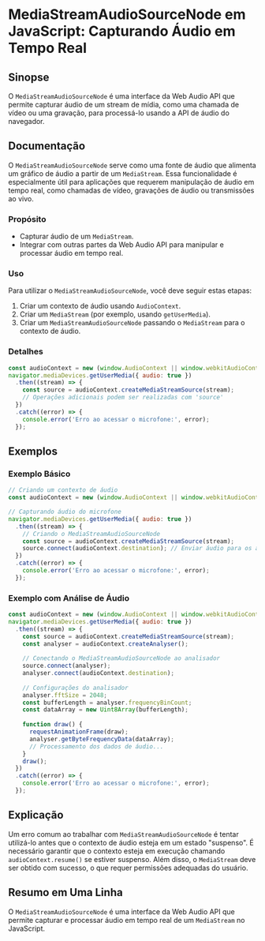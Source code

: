 <!--
Meta Description: # MediaStreamAudioSourceNode em JavaScript: Capturando Áudio em Tempo Real ## Sinopse O `MediaStreamAudioSourceNode` é uma interface da Web Audio API ...
Meta Keywords: áudio, audiocontext, mediastreamaudiosourcenode, const, error
-->

# MediaStreamAudioSourceNode em JavaScript: Capturando Áudio em Tempo Real

## Sinopse
O `MediaStreamAudioSourceNode` é uma interface da Web Audio API que permite capturar áudio de um stream de mídia, como uma chamada de vídeo ou uma gravação, para processá-lo usando a API de áudio do navegador.

## Documentação
O `MediaStreamAudioSourceNode` serve como uma fonte de áudio que alimenta um gráfico de áudio a partir de um `MediaStream`. Essa funcionalidade é especialmente útil para aplicações que requerem manipulação de áudio em tempo real, como chamadas de vídeo, gravações de áudio ou transmissões ao vivo.

### Propósito
- Capturar áudio de um `MediaStream`.
- Integrar com outras partes da Web Audio API para manipular e processar áudio em tempo real.

### Uso
Para utilizar o `MediaStreamAudioSourceNode`, você deve seguir estas etapas:

1. Criar um contexto de áudio usando `AudioContext`.
2. Criar um `MediaStream` (por exemplo, usando `getUserMedia`).
3. Criar um `MediaStreamAudioSourceNode` passando o `MediaStream` para o contexto de áudio.

### Detalhes
```javascript
const audioContext = new (window.AudioContext || window.webkitAudioContext)();
navigator.mediaDevices.getUserMedia({ audio: true })
  .then((stream) => {
    const source = audioContext.createMediaStreamSource(stream);
    // Operações adicionais podem ser realizadas com 'source'
  })
  .catch((error) => {
    console.error('Erro ao acessar o microfone:', error);
  });
```

## Exemplos
### Exemplo Básico
```javascript
// Criando um contexto de áudio
const audioContext = new (window.AudioContext || window.webkitAudioContext)();

// Capturando áudio do microfone
navigator.mediaDevices.getUserMedia({ audio: true })
  .then((stream) => {
    // Criando o MediaStreamAudioSourceNode
    const source = audioContext.createMediaStreamSource(stream);
    source.connect(audioContext.destination); // Enviar áudio para os alto-falantes
  })
  .catch((error) => {
    console.error('Erro ao acessar o microfone:', error);
  });
```

### Exemplo com Análise de Áudio
```javascript
const audioContext = new (window.AudioContext || window.webkitAudioContext)();
navigator.mediaDevices.getUserMedia({ audio: true })
  .then((stream) => {
    const source = audioContext.createMediaStreamSource(stream);
    const analyser = audioContext.createAnalyser();
    
    // Conectando o MediaStreamAudioSourceNode ao analisador
    source.connect(analyser);
    analyser.connect(audioContext.destination);
    
    // Configurações do analisador
    analyser.fftSize = 2048;
    const bufferLength = analyser.frequencyBinCount;
    const dataArray = new Uint8Array(bufferLength);
    
    function draw() {
      requestAnimationFrame(draw);
      analyser.getByteFrequencyData(dataArray);
      // Processamento dos dados de áudio...
    }
    draw();
  })
  .catch((error) => {
    console.error('Erro ao acessar o microfone:', error);
  });
```

## Explicação
Um erro comum ao trabalhar com `MediaStreamAudioSourceNode` é tentar utilizá-lo antes que o contexto de áudio esteja em um estado "suspenso". É necessário garantir que o contexto esteja em execução chamando `audioContext.resume()` se estiver suspenso. Além disso, o `MediaStream` deve ser obtido com sucesso, o que requer permissões adequadas do usuário.

## Resumo em Uma Linha
O `MediaStreamAudioSourceNode` é uma interface da Web Audio API que permite capturar e processar áudio em tempo real de um `MediaStream` no JavaScript.